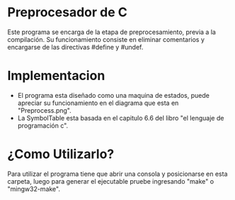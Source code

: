 # Preprocesador de C
 Este programa se encarga de la etapa de preprocesamiento, previa a la compilación. Su funcionamiento consiste en eliminar comentarios y encargarse de las directivas #define y #undef.

# Implementacion

+ El programa esta diseñado como una maquina de estados, puede apreciar su funcionamiento en el diagrama que esta en "Preprocess.png".  
+ La SymbolTable esta basada en el capitulo 6.6 del libro "el lenguaje de programación c".  

# ¿Como Utilizarlo?

 Para utilizar el programa tiene que abrir una consola y posicionarse en esta carpeta, luego para generar el ejecutable pruebe ingresando "make" o "mingw32-make".  
